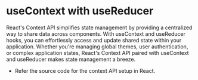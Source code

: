 # useContext with useReducer

React's Context API simplifies state management by providing a centralized way to share data across components. With useContext and useReducer hooks, you can effortlessly access and update shared state within your application. Whether you're managing global themes, user authentication, or complex application states, React's Context API paired with useContext and useReducer makes state management a breeze.

- Refer the source code for the context API setup in React.
